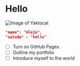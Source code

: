 # Hello

![Image of Yaktocat](https://octodex.github.com/images/yaktocat.png)

```json
"name": "Alejo",
"saludo" : "hello" 

```
- [ ] Turn on GitHub Pages
- [ ] Outline my portfolio
- [ ] Introduce myself to the world
